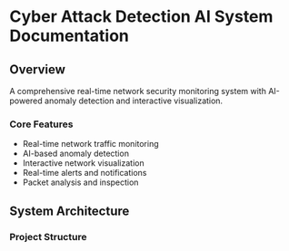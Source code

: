 # Cyber Attack Detection AI System Documentation

## Overview

A comprehensive real-time network security monitoring system with AI-powered anomaly detection and interactive visualization.

### Core Features
- Real-time network traffic monitoring
- AI-based anomaly detection
- Interactive network visualization
- Real-time alerts and notifications
- Packet analysis and inspection

## System Architecture

### Project Structure 